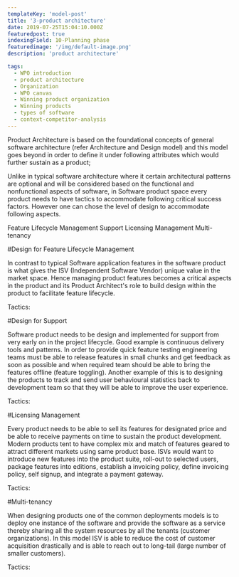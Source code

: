 ```yaml
---
templateKey: 'model-post'
title: '3-product architecture'
date: 2019-07-25T15:04:10.000Z
featuredpost: true
indexingField: 10-Planning phase
featuredimage: '/img/default-image.png'
description: 'product architecture'

tags:
  - WPO introduction
  - product architecture
  - Organization
  - WPO canvas
  - Winning product organization
  - Winning products
  - types of software
  - context-competitor-analysis
---
```


Product Architecture is based on the foundational concepts of general software architecture (refer Architecture and Design model) and this model goes beyond in order to define it under following attributes which would further sustain as a product;

Unlike in typical software architecture where it certain architectural patterns are optional and will be considered based on the functional and nonfunctional aspects of software, in Software product space every product needs to have tactics to accommodate following critical success factors. However one can chose the level of design to accommodate following aspects.



Feature Lifecycle Management
Support
Licensing Management
Multi-tenancy




#Design for Feature Lifecycle Management

In contrast to typical Software application features in the software product is what gives the ISV (Independent Software Vendor) unique value in the market space. Hence managing product features becomes a critical aspects in the product and its Product Architect's role to build design within the product to facilitate feature lifecycle.



Tactics:





#Design for Support

Software product needs to be design and implemented for support from very early on in the project lifecycle. Good example is continuous delivery tools and patterns. In order to provide quick feature testing engineering teams must be able to release features in small chunks and get feedback as soon as possible and when required team should be able to bring the features offline (feature toggling). Another example of this is to designing the products to track and send user behavioural statistics back to development team so that they will be able to improve the user experience.


Tactics:





#Licensing Management

Every product needs to be able to sell its features for designated price and be able to receive payments on time to sustain the product development. Modern products tent to have complex mix and match of features geared to attract different markets using same product base. ISVs would want to introduce new features into the product suite, roll-out to selected users, package features into editions, establish a invoicing policy, define invoicing policy, self signup, and integrate a payment gateway.



Tactics:





#Multi-tenancy

When designing products one of the common deployments models is to deploy one instance of the software and provide the software as a service thereby sharing all the system resources by all the tenants (customer organizations). In this model ISV is able to reduce the cost of customer acquisition drastically and is able to reach out to long-tail (large number of smaller customers).



Tactics:

